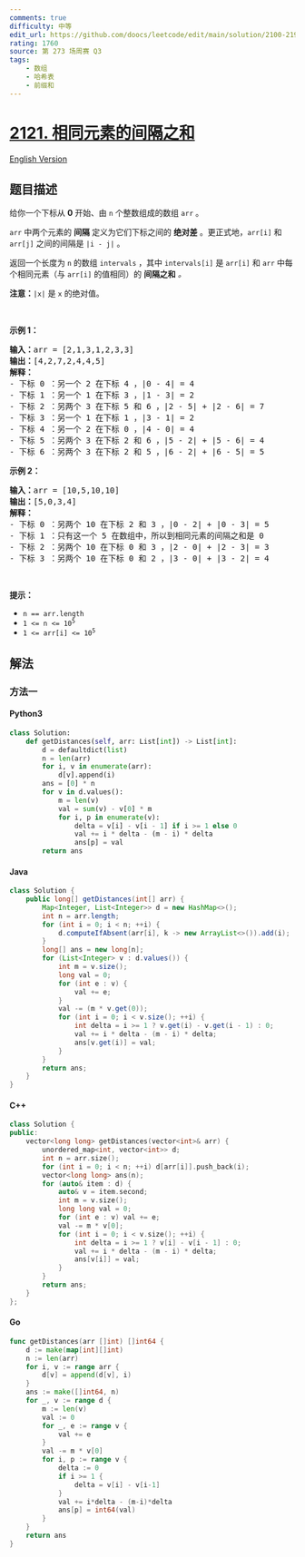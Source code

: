 ```yaml
---
comments: true
difficulty: 中等
edit_url: https://github.com/doocs/leetcode/edit/main/solution/2100-2199/2121.Intervals%20Between%20Identical%20Elements/README.md
rating: 1760
source: 第 273 场周赛 Q3
tags:
    - 数组
    - 哈希表
    - 前缀和
---
```


<!-- problem:start -->

# [2121. 相同元素的间隔之和](https://leetcode.cn/problems/intervals-between-identical-elements)

[English Version](/solution/2100-2199/2121.Intervals%20Between%20Identical%20Elements/README_EN.md)

## 题目描述

<!-- description:start -->

<p>给你一个下标从 <strong>0</strong> 开始、由 <code>n</code> 个整数组成的数组 <code>arr</code> 。</p>

<p><code>arr</code> 中两个元素的 <strong>间隔</strong> 定义为它们下标之间的 <strong>绝对差</strong> 。更正式地，<code>arr[i]</code> 和 <code>arr[j]</code> 之间的间隔是 <code>|i - j|</code> 。</p>

<p>返回一个长度为 <code>n</code> 的数组&nbsp;<code>intervals</code> ，其中 <code>intervals[i]</code> 是<em> </em><code>arr[i]</code><em> </em>和<em> </em><code>arr</code><em> </em>中每个相同元素（与 <code>arr[i]</code> 的值相同）的 <strong>间隔之和</strong> <em>。</em></p>

<p><strong>注意：</strong><code>|x|</code> 是 <code>x</code> 的绝对值。</p>

<p>&nbsp;</p>

<p><strong>示例 1：</strong></p>

<pre><strong>输入：</strong>arr = [2,1,3,1,2,3,3]
<strong>输出：</strong>[4,2,7,2,4,4,5]
<strong>解释：</strong>
- 下标 0 ：另一个 2 在下标 4 ，|0 - 4| = 4
- 下标 1 ：另一个 1 在下标 3 ，|1 - 3| = 2
- 下标 2 ：另两个 3 在下标 5 和 6 ，|2 - 5| + |2 - 6| = 7
- 下标 3 ：另一个 1 在下标 1 ，|3 - 1| = 2
- 下标 4 ：另一个 2 在下标 0 ，|4 - 0| = 4
- 下标 5 ：另两个 3 在下标 2 和 6 ，|5 - 2| + |5 - 6| = 4
- 下标 6 ：另两个 3 在下标 2 和 5 ，|6 - 2| + |6 - 5| = 5
</pre>

<p><strong>示例 2：</strong></p>

<pre><strong>输入：</strong>arr = [10,5,10,10]
<strong>输出：</strong>[5,0,3,4]
<strong>解释：</strong>
- 下标 0 ：另两个 10 在下标 2 和 3 ，|0 - 2| + |0 - 3| = 5
- 下标 1 ：只有这一个 5 在数组中，所以到相同元素的间隔之和是 0
- 下标 2 ：另两个 10 在下标 0 和 3 ，|2 - 0| + |2 - 3| = 3
- 下标 3 ：另两个 10 在下标 0 和 2 ，|3 - 0| + |3 - 2| = 4
</pre>

<p>&nbsp;</p>

<p><strong>提示：</strong></p>

<ul>
	<li><code>n == arr.length</code></li>
	<li><code>1 &lt;= n &lt;= 10<sup>5</sup></code></li>
	<li><code>1 &lt;= arr[i] &lt;= 10<sup>5</sup></code></li>
</ul>

<!-- description:end -->

## 解法

<!-- solution:start -->

### 方法一

<!-- tabs:start -->

#### Python3

```python
class Solution:
    def getDistances(self, arr: List[int]) -> List[int]:
        d = defaultdict(list)
        n = len(arr)
        for i, v in enumerate(arr):
            d[v].append(i)
        ans = [0] * n
        for v in d.values():
            m = len(v)
            val = sum(v) - v[0] * m
            for i, p in enumerate(v):
                delta = v[i] - v[i - 1] if i >= 1 else 0
                val += i * delta - (m - i) * delta
                ans[p] = val
        return ans
```

#### Java

```java
class Solution {
    public long[] getDistances(int[] arr) {
        Map<Integer, List<Integer>> d = new HashMap<>();
        int n = arr.length;
        for (int i = 0; i < n; ++i) {
            d.computeIfAbsent(arr[i], k -> new ArrayList<>()).add(i);
        }
        long[] ans = new long[n];
        for (List<Integer> v : d.values()) {
            int m = v.size();
            long val = 0;
            for (int e : v) {
                val += e;
            }
            val -= (m * v.get(0));
            for (int i = 0; i < v.size(); ++i) {
                int delta = i >= 1 ? v.get(i) - v.get(i - 1) : 0;
                val += i * delta - (m - i) * delta;
                ans[v.get(i)] = val;
            }
        }
        return ans;
    }
}
```

#### C++

```cpp
class Solution {
public:
    vector<long long> getDistances(vector<int>& arr) {
        unordered_map<int, vector<int>> d;
        int n = arr.size();
        for (int i = 0; i < n; ++i) d[arr[i]].push_back(i);
        vector<long long> ans(n);
        for (auto& item : d) {
            auto& v = item.second;
            int m = v.size();
            long long val = 0;
            for (int e : v) val += e;
            val -= m * v[0];
            for (int i = 0; i < v.size(); ++i) {
                int delta = i >= 1 ? v[i] - v[i - 1] : 0;
                val += i * delta - (m - i) * delta;
                ans[v[i]] = val;
            }
        }
        return ans;
    }
};
```

#### Go

```go
func getDistances(arr []int) []int64 {
	d := make(map[int][]int)
	n := len(arr)
	for i, v := range arr {
		d[v] = append(d[v], i)
	}
	ans := make([]int64, n)
	for _, v := range d {
		m := len(v)
		val := 0
		for _, e := range v {
			val += e
		}
		val -= m * v[0]
		for i, p := range v {
			delta := 0
			if i >= 1 {
				delta = v[i] - v[i-1]
			}
			val += i*delta - (m-i)*delta
			ans[p] = int64(val)
		}
	}
	return ans
}
```

<!-- tabs:end -->

<!-- solution:end -->

<!-- problem:end -->
